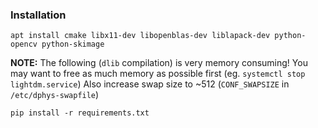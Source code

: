 
### Installation
`apt install cmake libx11-dev libopenblas-dev liblapack-dev python-opencv python-skimage`

**NOTE:** The following (`dlib` compilation) is very memory consuming!
You may want to free as much memory as possible first (eg. `systemctl stop lightdm.service`)
Also increase swap size to ~512 (`CONF_SWAPSIZE` in `/etc/dphys-swapfile`)

`pip install -r requirements.txt`
